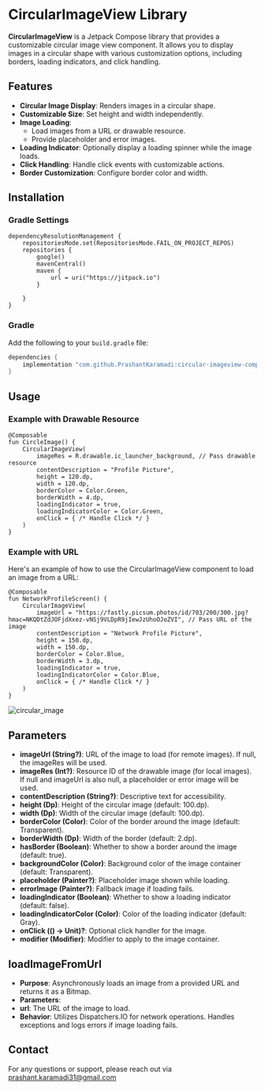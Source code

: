 # CircularImageView Library

**CircularImageView** is a Jetpack Compose library that provides a customizable circular image view component. It allows you to display images in a circular shape with various customization options, including borders, loading indicators, and click handling.

## Features

- **Circular Image Display**: Renders images in a circular shape.
- **Customizable Size**: Set height and width independently.
- **Image Loading**:
  - Load images from a URL or drawable resource.
  - Provide placeholder and error images.
- **Loading Indicator**: Optionally display a loading spinner while the image loads.
- **Click Handling**: Handle click events with customizable actions.
- **Border Customization**: Configure border color and width.

## Installation

### Gradle Settings
```
dependencyResolutionManagement {
    repositoriesMode.set(RepositoriesMode.FAIL_ON_PROJECT_REPOS)
    repositories {
        google()
        mavenCentral()
        maven {
            url = uri("https://jitpack.io")
        }

    }
}
```

### Gradle

Add the following to your `build.gradle` file:

```groovy
dependencies {
    implementation "com.github.PrashantKaramadi:circular-imageview-compose:1.0.0"
}
```
## Usage
### Example with Drawable Resource
```
@Composable
fun CircleImage() {
    CircularImageView(
        imageRes = R.drawable.ic_launcher_background, // Pass drawable resource
        contentDescription = "Profile Picture",
        height = 120.dp,
        width = 120.dp,
        borderColor = Color.Green,
        borderWidth = 4.dp,
        loadingIndicator = true,
        loadingIndicatorColor = Color.Green,
        onClick = { /* Handle Click */ }
    )
}
```
### Example with URL
Here's an example of how to use the CircularImageView component to load an image from a URL:
```
@Composable
fun NetworkProfileScreen() {
    CircularImageView(
        imageUrl = "https://fastly.picsum.photos/id/703/200/300.jpg?hmac=NKQDtZdJOFjdXxez-vNSj9VLDpR9jIewJzUhoOJoZVI", // Pass URL of the image
        contentDescription = "Network Profile Picture",
        height = 150.dp,
        width = 150.dp,
        borderColor = Color.Blue,
        borderWidth = 3.dp,
        loadingIndicator = true,
        loadingIndicatorColor = Color.Blue,
        onClick = { /* Handle Click */ }
    )
}

```

![circular_image](https://github.com/user-attachments/assets/ccea1333-29c3-477b-b1ed-1e3a383ea7f8)

## Parameters
- **imageUrl (String?)**: URL of the image to load (for remote images). If null, the imageRes will be used.
- **imageRes (Int?)**: Resource ID of the drawable image (for local images). If null and imageUrl is also null, a placeholder or error image will be used.
- **contentDescription (String?)**: Descriptive text for accessibility.
- **height (Dp)**: Height of the circular image (default: 100.dp).
- **width (Dp)**: Width of the circular image (default: 100.dp).
- **borderColor (Color)**: Color of the border around the image (default: Transparent).
- **borderWidth (Dp)**: Width of the border (default: 2.dp).
- **hasBorder (Boolean)**: Whether to show a border around the image (default: true).
- **backgroundColor (Color)**: Background color of the image container (default: Transparent).
- **placeholder (Painter?)**: Placeholder image shown while loading.
- **errorImage (Painter?)**: Fallback image if loading fails.
- **loadingIndicator (Boolean)**: Whether to show a loading indicator (default: false).
- **loadingIndicatorColor (Color)**: Color of the loading indicator (default: Gray).
- **onClick (() -> Unit)?**: Optional click handler for the image.
- **modifier (Modifier)**: Modifier to apply to the image container.
 ## loadImageFromUrl
- **Purpose**: Asynchronously loads an image from a provided URL and returns it as a Bitmap.
- **Parameters**:
- **url**: The URL of the image to load.
- **Behavior**: Utilizes Dispatchers.IO for network operations. Handles exceptions and logs errors if image loading fails.
  
## Contact
For any questions or support, please reach out via prashant.karamadi31@gmail.com


